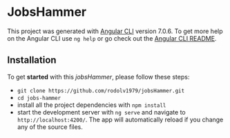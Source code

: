 # JobsHammer

This project was generated with 
[Angular CLI](https://github.com/angular/angular-cli) version 7.0.6. 
To get more help on the Angular CLI use `ng help` or go 
check out the [Angular CLI README](https://github.com/angular/angular-cli/blob/master/README.md).


## Installation

To get **started** with this _jobsHammer_, please 
follow these steps:

* `git clone https://github.com/rodolv1979/jobsHammer.git`
* `cd jobs-hammer`
* install all the project dependencies with `npm install`
* start the development server with `ng serve` and navigate to `http://localhost:4200/`. 
The app will automatically reload if you change any of the source files.


